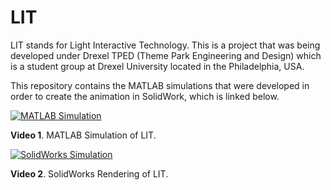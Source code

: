 # LIT

LIT stands for Light Interactive Technology. This is a project that was being developed under Drexel TPED (Theme Park Engineering and Design) which is a student group at Drexel University located in the Philadelphia, USA. 

This repository contains the MATLAB simulations that were developed in order to create the animation in SolidWork, which is linked below.

[![MATLAB Simulation](https://img.youtube.com/vi/ZH-BBwkH94c/0.jpg)](https://www.youtube.com/watch?v=ZH-BBwkH94c)

**Video 1**. MATLAB Simulation of LIT.

[![SolidWorks Simulation](https://img.youtube.com/vi/zyfIvhx6BbY/0.jpg)](https://www.youtube.com/watch?v=zyfIvhx6BbY)

**Video 2**. SolidWorks Rendering of LIT.


